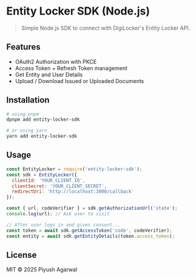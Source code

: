 # Entity Locker SDK (Node.js)

> Simple Node.js SDK to connect with DigiLocker's Entity Locker API.

## Features
- OAuth2 Authorization with PKCE
- Access Token + Refresh Token management
- Get Entity and User Details
- Upload / Download Issued or Uploaded Documents

## Installation
```bash
# using pnpm
dpnpm add entity-locker-sdk

# or using yarn
yarn add entity-locker-sdk
```

## Usage
```js
const EntityLocker = require('entity-locker-sdk');
const sdk = EntityLocker({
  clientId: 'YOUR_CLIENT_ID',
  clientSecret: 'YOUR_CLIENT_SECRET',
  redirectUri: 'http://localhost:3000/callback'
});

const { url, codeVerifier } = sdk.getAuthorizationUrl('state');
console.log(url); // Ask user to visit

// After user logs in and gives consent...
const token = await sdk.getAccessToken('code', codeVerifier);
const entity = await sdk.getEntityDetails(token.access_token);
```

## License
MIT © 2025 Piyush Agarwal